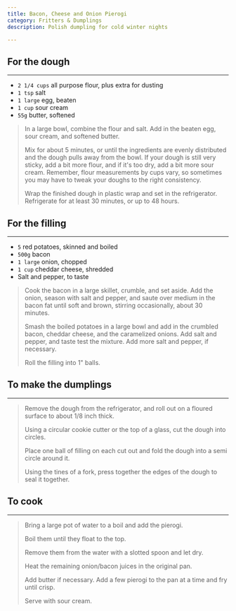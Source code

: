 ```yaml
---
title: Bacon, Cheese and Onion Pierogi 
category: Fritters & Dumplings
description: Polish dumpling for cold winter nights

--- 
```


## For the dough

---

* `2 1/4 cups` all purpose flour, plus extra for dusting
* `1 tsp` salt
* `1 large`  egg, beaten
* `1 cup` sour cream
* `55g` butter, softened

> In a large bowl, combine the flour and salt. Add in the beaten egg, sour cream, and softened butter.
>
> Mix for about 5 minutes, or until the ingredients are evenly distributed and the dough pulls away from the bowl. If your dough is still very sticky, add a bit more flour, and if it's too dry, add a bit more sour cream. Remember, flour measurements by cups vary, so sometimes you may have to tweak your doughs to the right consistency.
>
> Wrap the finished dough in plastic wrap and set in the refrigerator. Refrigerate for at least 30 minutes, or up to 48 hours.

## For the filling

---

* `5` red potatoes, skinned and boiled
* `500g` bacon
* `1 large`  onion, chopped
* `1 cup` cheddar cheese, shredded
* Salt and pepper, to taste

> Cook the bacon in a large skillet, crumble, and set aside. Add the onion, season with salt and pepper, and saute over medium in the bacon fat until soft and brown, stirring occasionally, about 30 minutes.
>
> Smash the boiled potatoes in a large bowl and add in the crumbled bacon, cheddar cheese, and the caramelized onions. Add salt and pepper, and taste test the mixture. Add more salt and pepper, if necessary.
>
> Roll the filling into 1" balls.

## To make the dumplings

---

> Remove the dough from the refrigerator, and roll out on a floured surface to about 1/8 inch thick.
>
> Using a circular cookie cutter or the top of a glass, cut the dough into circles.
>
> Place one ball of filling on each cut out and fold the dough into a semi circle around it.
>
> Using the tines of a fork, press together the edges of the dough to seal it together.

## To cook

---

> Bring a large pot of water to a boil and add the pierogi.
>
> Boil them until they float to the top.
>
> Remove them from the water with a slotted spoon and let dry.
>
> Heat the remaining onion/bacon juices in the original pan.
>
> Add butter if necessary. Add a few pierogi to the pan at a time and fry until crisp.
>
> Serve with sour cream.

